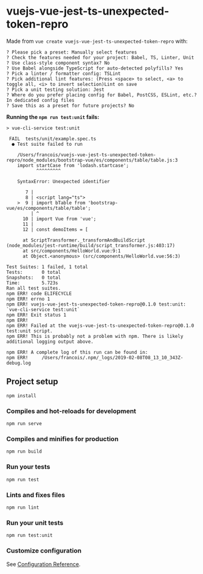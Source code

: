 # vuejs-vue-jest-ts-unexpected-token-repro

Made from `vue create vuejs-vue-jest-ts-unexpected-token-repro` with:

```
? Please pick a preset: Manually select features
? Check the features needed for your project: Babel, TS, Linter, Unit
? Use class-style component syntax? No
? Use Babel alongside TypeScript for auto-detected polyfills? Yes
? Pick a linter / formatter config: TSLint
? Pick additional lint features: (Press <space> to select, <a> to toggle all, <i> to invert selection)Lint on save
? Pick a unit testing solution: Jest
? Where do you prefer placing config for Babel, PostCSS, ESLint, etc.? In dedicated config files
? Save this as a preset for future projects? No
```

**Running the `npm run test:unit` fails:**

```
> vue-cli-service test:unit

 FAIL  tests/unit/example.spec.ts
  ● Test suite failed to run

    /Users/francois/vuejs-vue-jest-ts-unexpected-token-repro/node_modules/bootstrap-vue/es/components/table/table.js:3
    import startCase from 'lodash.startcase';
           ^^^^^^^^^

    SyntaxError: Unexpected identifier

       7 |
       8 | <script lang="ts">
    >  9 | import bTable from 'bootstrap-vue/es/components/table/table';
         | ^
      10 | import Vue from 'vue';
      11 |
      12 | const demoItems = [

      at ScriptTransformer._transformAndBuildScript (node_modules/jest-runtime/build/script_transformer.js:403:17)
      at src/components/HelloWorld.vue:9:1
      at Object.<anonymous> (src/components/HelloWorld.vue:56:3)

Test Suites: 1 failed, 1 total
Tests:       0 total
Snapshots:   0 total
Time:        5.723s
Ran all test suites.
npm ERR! code ELIFECYCLE
npm ERR! errno 1
npm ERR! vuejs-vue-jest-ts-unexpected-token-repro@0.1.0 test:unit: `vue-cli-service test:unit`
npm ERR! Exit status 1
npm ERR!
npm ERR! Failed at the vuejs-vue-jest-ts-unexpected-token-repro@0.1.0 test:unit script.
npm ERR! This is probably not a problem with npm. There is likely additional logging output above.

npm ERR! A complete log of this run can be found in:
npm ERR!     /Users/francois/.npm/_logs/2019-02-08T08_13_10_343Z-debug.log
```

## Project setup
```
npm install
```

### Compiles and hot-reloads for development
```
npm run serve
```

### Compiles and minifies for production
```
npm run build
```

### Run your tests
```
npm run test
```

### Lints and fixes files
```
npm run lint
```

### Run your unit tests
```
npm run test:unit
```

### Customize configuration
See [Configuration Reference](https://cli.vuejs.org/config/).
